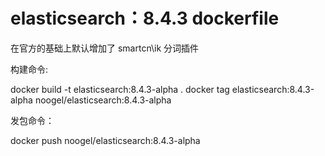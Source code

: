 # elasticsearch：8.4.3 dockerfile

在官方的基础上默认增加了 smartcn\ik 分词插件

构建命令:

docker build -t elasticsearch:8.4.3-alpha .
docker tag elasticsearch:8.4.3-alpha noogel/elasticsearch:8.4.3-alpha

发包命令：

docker push noogel/elasticsearch:8.4.3-alpha
